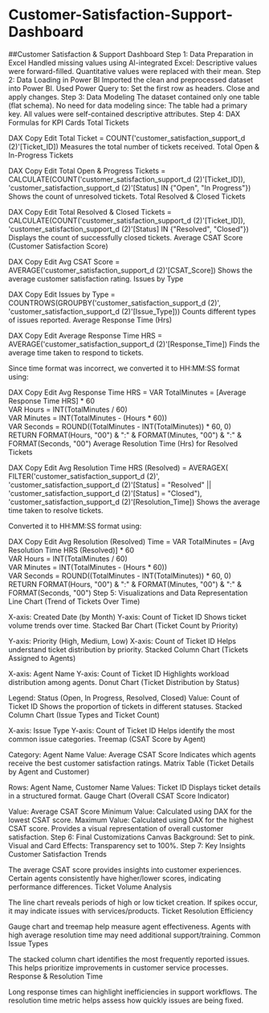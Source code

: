 # Customer-Satisfaction-Support-Dashboard
##Customer Satisfaction & Support Dashboard
Step 1: Data Preparation in Excel
Handled missing values using AI-integrated Excel:
Descriptive values were forward-filled.
Quantitative values were replaced with their mean.
Step 2: Data Loading in Power BI
Imported the clean and preprocessed dataset into Power BI.
Used Power Query to:
Set the first row as headers.
Close and apply changes.
Step 3: Data Modeling
The dataset contained only one table (flat schema).
No need for data modeling since:
The table had a primary key.
All values were self-contained descriptive attributes.
Step 4: DAX Formulas for KPI Cards
Total Tickets

DAX
Copy
Edit
Total Ticket = COUNT('customer_satisfaction_support_d (2)'[Ticket_ID])
Measures the total number of tickets received.
Total Open & In-Progress Tickets

DAX
Copy
Edit
Total Open & Progress Tickets = CALCULATE(COUNT('customer_satisfaction_support_d (2)'[Ticket_ID]), 'customer_satisfaction_support_d (2)'[Status] IN {"Open", "In Progress"})
Shows the count of unresolved tickets.
Total Resolved & Closed Tickets

DAX
Copy
Edit
Total Resolved & Closed Tickets = CALCULATE(COUNT('customer_satisfaction_support_d (2)'[Ticket_ID]), 'customer_satisfaction_support_d (2)'[Status] IN {"Resolved", "Closed"})
Displays the count of successfully closed tickets.
Average CSAT Score (Customer Satisfaction Score)

DAX
Copy
Edit
Avg CSAT Score = AVERAGE('customer_satisfaction_support_d (2)'[CSAT_Score])
Shows the average customer satisfaction rating.
Issues by Type

DAX
Copy
Edit
Issues by Type = COUNTROWS(GROUPBY('customer_satisfaction_support_d (2)', 'customer_satisfaction_support_d (2)'[Issue_Type]))
Counts different types of issues reported.
Average Response Time (Hrs)

DAX
Copy
Edit
Average Response Time HRS = AVERAGE('customer_satisfaction_support_d (2)'[Response_Time])
Finds the average time taken to respond to tickets.

Since time format was incorrect, we converted it to HH:MM:SS format using:

DAX
Copy
Edit
Avg Response Time HRS = 
VAR TotalMinutes = [Average Response Time HRS] * 60  
VAR Hours = INT(TotalMinutes / 60)         
VAR Minutes = INT(TotalMinutes - (Hours * 60))  
VAR Seconds = ROUND((TotalMinutes - INT(TotalMinutes)) * 60, 0)  
RETURN FORMAT(Hours, "00") & ":" & FORMAT(Minutes, "00") & ":" & FORMAT(Seconds, "00")
Average Resolution Time (Hrs) for Resolved Tickets

DAX
Copy
Edit
Avg Resolution Time HRS (Resolved) = 
AVERAGEX(
    FILTER('customer_satisfaction_support_d (2)', 
    'customer_satisfaction_support_d (2)'[Status] = "Resolved" || 'customer_satisfaction_support_d (2)'[Status] = "Closed"), 
    'customer_satisfaction_support_d (2)'[Resolution_Time])
Shows the average time taken to resolve tickets.

Converted it to HH:MM:SS format using:

DAX
Copy
Edit
Avg Resolution (Resolved) Time = 
VAR TotalMinutes = [Avg Resolution Time HRS (Resolved)] * 60  
VAR Hours = INT(TotalMinutes / 60)         
VAR Minutes = INT(TotalMinutes - (Hours * 60))  
VAR Seconds = ROUND((TotalMinutes - INT(TotalMinutes)) * 60, 0)  
RETURN FORMAT(Hours, "00") & ":" & FORMAT(Minutes, "00") & ":" & FORMAT(Seconds, "00")
Step 5: Visualizations and Data Representation
Line Chart (Trend of Tickets Over Time)

X-axis: Created Date (by Month)
Y-axis: Count of Ticket ID
Shows ticket volume trends over time.
Stacked Bar Chart (Ticket Count by Priority)

Y-axis: Priority (High, Medium, Low)
X-axis: Count of Ticket ID
Helps understand ticket distribution by priority.
Stacked Column Chart (Tickets Assigned to Agents)

X-axis: Agent Name
Y-axis: Count of Ticket ID
Highlights workload distribution among agents.
Donut Chart (Ticket Distribution by Status)

Legend: Status (Open, In Progress, Resolved, Closed)
Value: Count of Ticket ID
Shows the proportion of tickets in different statuses.
Stacked Column Chart (Issue Types and Ticket Count)

X-axis: Issue Type
Y-axis: Count of Ticket ID
Helps identify the most common issue categories.
Treemap (CSAT Score by Agent)

Category: Agent Name
Value: Average CSAT Score
Indicates which agents receive the best customer satisfaction ratings.
Matrix Table (Ticket Details by Agent and Customer)

Rows: Agent Name, Customer Name
Values: Ticket ID
Displays ticket details in a structured format.
Gauge Chart (Overall CSAT Score Indicator)

Value: Average CSAT Score
Minimum Value: Calculated using DAX for the lowest CSAT score.
Maximum Value: Calculated using DAX for the highest CSAT score.
Provides a visual representation of overall customer satisfaction.
Step 6: Final Customizations
Canvas Background: Set to pink.
Visual and Card Effects: Transparency set to 100%.
Step 7: Key Insights
Customer Satisfaction Trends

The average CSAT score provides insights into customer experiences.
Certain agents consistently have higher/lower scores, indicating performance differences.
Ticket Volume Analysis

The line chart reveals periods of high or low ticket creation.
If spikes occur, it may indicate issues with services/products.
Ticket Resolution Efficiency

Gauge chart and treemap help measure agent effectiveness.
Agents with high average resolution time may need additional support/training.
Common Issue Types

The stacked column chart identifies the most frequently reported issues.
This helps prioritize improvements in customer service processes.
Response & Resolution Time

Long response times can highlight inefficiencies in support workflows.
The resolution time metric helps assess how quickly issues are being fixed.
